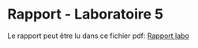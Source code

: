# Rapport - Laboratoire 5
Le rapport peut être lu dans ce fichier pdf: [Rapport labo ](rapport.pdf)
